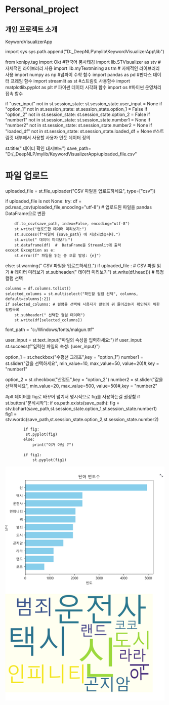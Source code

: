 # Personal_project


개인 프로젝트 소개 
---

KeywordVisualizerApp


import sys
sys.path.append("D:\_DeepNLP\mylib\KeywordVisualizerApp\lib")

from konlpy.tag import Okt #한국어 품사태깅 
import lib.STVisualizer as stv # 자체적인 라이브러리 사용
import lib.myTextmining as tm # 자체적인 라이브러리 사용
import numpy as np #넘파이 수학 함수
import pandas as pd #판다스 데이터 프레임 함수
import streamlit as st #스트림릿 사용함수
import matplotlib.pyplot as plt # 파이썬 데이터 시각화 함수
import os #파이썬 운영처리 접속 함수

if "user_input"  not in st.session_state:
    st.session_state.user_input = None
if "option_1"  not in st.session_state:
    st.session_state.option_1 = False
if "option_2"  not in st.session_state:
    st.session_state.option_2 = False
if "number1"  not in st.session_state:
    st.session_state.number1 = None
if "number2" not in st.session_state:
    st.session_state.number2 = None
if "loaded_df" not in st.session_state:
    st.session_state.loaded_df = None
#스트림릿 내부에서 사용할 사용자 인풋 데이터 정의
  
st.title(" 데이터 확인 대시보드")
save_path= "D:/_DeepNLP/mylib/KeywordVisualizerApp/uploaded_file.csv"
# 파일 업로드
uploaded_file = st.file_uploader("CSV 파일을 업로드하세요", type=["csv"])

if uploaded_file is not None:
    try:
        df = pd.read_csv(uploaded_file,encoding="utf-8")  #  업로드된 파일을 pandas DataFrame으로 변환
        
        df.to_csv(save_path, index=False, encoding="utf-8")
        st.write("업로드한 데이터 미리보기:")
        st.success(f"파일이 {save_path} 에 저장되었습니다.")
        st.write(" 데이터 미리보기:")
        st.dataframe(df)  #  DataFrame을 Streamlit에 출력
    except Exception as e:
        st.error(f" 파일을 읽는 중 오류 발생: {e}")
else:
    st.warning(" CSV 파일을 업로드하세요.") 
if uploaded_file :
    # CSV 파일 읽기
    # 데이터 미리보기
    st.subheader(" 데이터 미리보기")
    st.write(df.head())
    # 특정 컬럼 선택
    
    columns = df.columns.tolist()
    selected_columns = st.multiselect("확인할 컬럼 선택", columns, default=columns[:2])
    if selected_columns: # 컬럼을 선택해 사용자가 칼럼에 뭐 들어갔는지 확인하기 위한 칼럼목록
        st.subheader(" 선택한 컬럼 데이터")
        st.write(df[selected_columns])

font_path = "c:/Windows/fonts/malgun.ttf"  


user_input = st.text_input("파일의 속성을 입력하세요:")
if user_input:
    st.success(f"입력한 파일의 속성: {user_input}")

option_1 = st.checkbox("수평선 그래프",key = "option_1")
number1 = st.slider("값을 선택하세요", min_value=10, max_value=50, value=20)#,key = "number1"

option_2 = st.checkbox("산점도",key = "option_2")
number2 = st.slider("값을 선택하세요", min_value=20, max_value=500, value=50)#,key = "number2"


#plt 데이터를 fig로 바꾸어 넘겨서 명시적으로 fig를 사용하는걸 권장함 
if st.button("분석시작"):
    if os.path.exists(save_path):
            fig = stv.bchart(save_path,st.session_state.option_1,st.session_state.number1) 
            fig1 = stv.wordc(save_path,st.session_state.option_2,st.session_state.number2)

            if fig:
             st.pyplot(fig)
            else:
                print("이거 아님 ?")

            if fig1:
                st.pyplot(fig1)         
         
![이미지](https://github.com/siwon456/Personal_project/blob/main/%EC%8A%A4%ED%81%AC%EB%A6%B0%EC%83%B7%202025-04-09%20173602.png)
